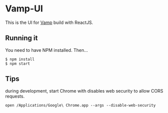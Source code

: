 # Vamp-UI

This is the UI for [Vamp](https://github.com/magneticio/vamp) build with ReactJS.

## Running it

You need to have NPM installed. Then...

    $ npm install
    $ npm start

## Tips

during development, start Chrome with disables web security to allow CORS requests.

`open /Applications/Google\ Chrome.app --args --disable-web-security`